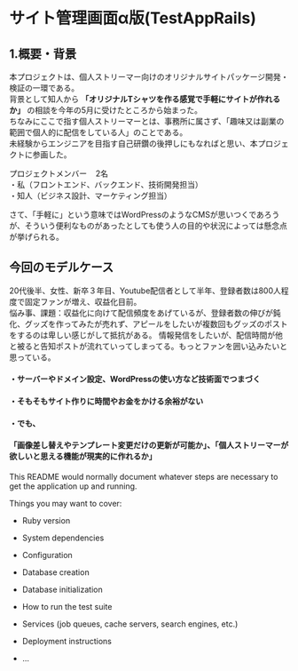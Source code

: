 # サイト管理画面α版(TestAppRails)
## 1.概要・背景  
本プロジェクトは、個人ストリーマー向けのオリジナルサイトパッケージ開発・検証の一環である。  
背景として知人から **「オリジナルTシャツを作る感覚で手軽にサイトが作れるか」** の相談を今年の5月に受けたところから始まった。  
ちなみにここで指す個人ストリーマーとは、事務所に属さず、「趣味又は副業の範囲で個人的に配信をしている人」のことである。   
未経験からエンジニアを目指す自己研鑽の後押しにもなればと思い、本プロジェクトに参画した。

プロジェクトメンバー&nbsp;&nbsp;&nbsp;&nbsp;2名   
・私（フロントエンド、バックエンド、技術開発担当）  
・知人（ビジネス設計、マーケティング担当）  

さて、「手軽に」という意味ではWordPressのようなCMSが思いつくであろうが、そういう便利なものがあったとしても使う人の目的や状況によっては懸念点が挙げられる。
## 今回のモデルケース
20代後半、女性、新卒３年目、Youtube配信者として半年、登録者数は800人程度で固定ファンが増え、収益化目前。  
悩み事、課題：収益化に向けて配信頻度をあげているが、登録者数の伸びが鈍化、グッズを作ってみたが売れず、アピールをしたいが複数回もグッズのポストをするのは卑しい感じがして抵抗がある。
情報発信をしたいが、配信時間が他と被ると告知ポストが流れていってしまってる。もっとファンを囲い込みたいと思っている。  
#### ・サーバーやドメイン設定、WordPressの使い方など技術面でつまづく  
#### ・そもそもサイト作りに時間やお金をかける余裕がない    
#### ・でも、
#### 「画像差し替えやテンプレート変更だけの更新が可能か」、「個人ストリーマーが欲しいと思える機能が現実的に作れるか」  



This README would normally document whatever steps are necessary to get the
application up and running.

Things you may want to cover:

* Ruby version

* System dependencies

* Configuration

* Database creation

* Database initialization

* How to run the test suite

* Services (job queues, cache servers, search engines, etc.)

* Deployment instructions

* ...
